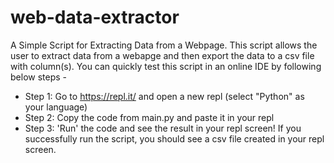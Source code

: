 # web-data-extractor

A Simple Script for Extracting Data from a Webpage. This script allows the user to extract data from a webapge and then export the data to a csv file with column(s). You can quickly test this script in an online IDE by following below steps - 

* Step 1: Go to https://repl.it/ and open a new repl (select "Python" as your language)
* Step 2: Copy the code from main.py and paste it in your repl
* Step 3: 'Run' the code and see the result in your repl screen! If you successfully run the script, you should see a csv file created in your repl screen. 

